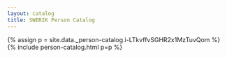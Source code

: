 ```yaml
---
layout: catalog
title: SWERIK Person Catalog
---
```

{% assign p = site.data._person-catalog.i-LTkvffvSGHR2x1MzTuvQom %}
{% include person-catalog.html p=p %}


